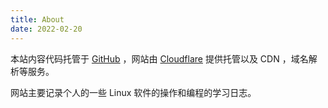 ```yaml
---
title: About
date: 2022-02-20
---
```


本站内容代码托管于 [GitHub](https://github.com/) ，网站由 [Cloudflare](https://www.cloudflare.com/) 提供托管以及 CDN ，域名解析等服务。

网站主要记录个人的一些 Linux 软件的操作和编程的学习日志。
